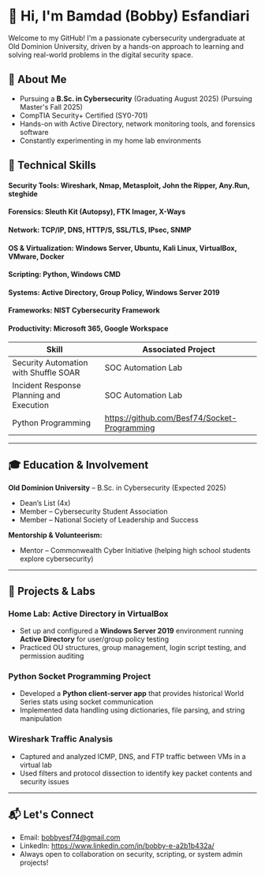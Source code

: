 # 👋 Hi, I'm Bamdad (Bobby) Esfandiari

Welcome to my GitHub! I'm a passionate cybersecurity undergraduate at Old Dominion University, driven by a hands-on approach to learning and solving real-world problems in the digital security space.

## 🧠 About Me
-  Pursuing a **B.Sc. in Cybersecurity** (Graduating August 2025) (Pursuing Master's Fall 2025)
-  CompTIA Security+ Certified (SY0-701)
-  Hands-on with Active Directory, network monitoring tools, and forensics software
-  Constantly experimenting in my home lab environments

## 🧰 Technical Skills

#### Security Tools: Wireshark, Nmap, Metasploit, John the Ripper, Any.Run, steghide  
#### Forensics: Sleuth Kit (Autopsy), FTK Imager, X-Ways  
#### Network: TCP/IP, DNS, HTTP/S, SSL/TLS, IPsec, SNMP  
#### OS & Virtualization: Windows Server, Ubuntu, Kali Linux, VirtualBox, VMware, Docker  
#### Scripting: Python, Windows CMD  
#### Systems: Active Directory, Group Policy, Windows Server 2019  
#### Frameworks: NIST Cybersecurity Framework  
#### Productivity: Microsoft 365, Google Workspace

| Skill                                         | Associated Project         |
|-----------------------------------------------|----------------------------|
| Security Automation with Shuffle SOAR         | SOC Automation Lab|
| Incident Response Planning and Execution      | SOC Automation Lab|
| Python Programming                            |https://github.com/Besf74/Socket-Programming|

---

## 🎓 Education & Involvement

**Old Dominion University** – B.Sc. in Cybersecurity (Expected 2025)  
-  Dean’s List (4x)  
-  Member – Cybersecurity Student Association  
-  Member – National Society of Leadership and Success  

**Mentorship & Volunteerism:**  
-  Mentor – Commonwealth Cyber Initiative (helping high school students explore cybersecurity)

---
## 🔬 Projects & Labs

###  Home Lab: Active Directory in VirtualBox
- Set up and configured a **Windows Server 2019** environment running **Active Directory** for user/group policy testing
- Practiced OU structures, group management, login script testing, and permission auditing

### Python Socket Programming Project
- Developed a **Python client-server app** that provides historical World Series stats using socket communication
- Implemented data handling using dictionaries, file parsing, and string manipulation

### Wireshark Traffic Analysis
- Captured and analyzed ICMP, DNS, and FTP traffic between VMs in a virtual lab
- Used filters and protocol dissection to identify key packet contents and security issues

---

## 📬 Let's Connect

-  Email: bobbyesf74@gmail.com 
- LinkedIn: https://www.linkedin.com/in/bobby-e-a2b1b432a/
-  Always open to collaboration on security, scripting, or system admin projects!


